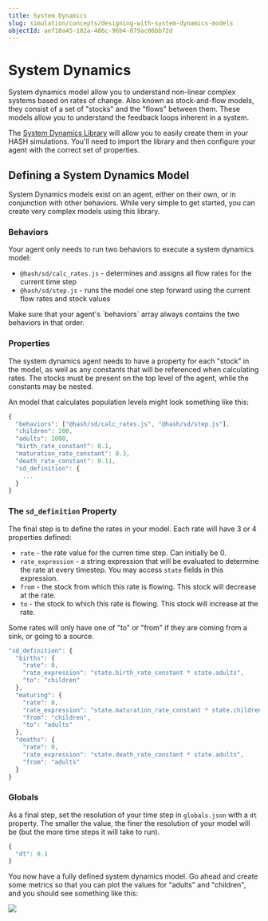 ```yaml
---
title: System Dynamics
slug: simulation/concepts/designing-with-system-dynamics-models
objectId: aef10a45-182a-486c-96b4-079ac06bb72d
---
```


# System Dynamics

System dynamics model allow you to understand non-linear complex systems based on rates of change. Also known as stock-and-flow models, they consist of a set of "stocks" and the "flows" between them. These models allow you to understand the feedback loops inherent in a system.

The [System Dynamics Library](/@hash/sd) will allow you to easily create them in your HASH simulations. You'll need to import the library and then configure your agent with the correct set of properties.

## Defining a System Dynamics Model

System Dynamics models exist on an agent, either on their own, or in conjunction with other behaviors. While very simple to get started, you can create very complex models using this library.

### Behaviors

Your agent only needs to run two behaviors to execute a system dynamics model:

* `@hash/sd/calc_rates.js` - determines and assigns all flow rates for the current time step
* `@hash/sd/step.js` - runs the model one step forward using the current flow rates and stock values

<Hint style="info">
Make sure that your agent's `behaviors` array always contains the two behaviors in that order.
</Hint>

### Properties

The system dynamics agent needs to have a property for each "stock" in the model, as well as any constants that will be referenced when calculating rates. The stocks must be present on the top level of the agent, while the constants may be nested.

An model that calculates population levels might look something like this:

```javascript
{
  "behaviors": ["@hash/sd/calc_rates.js", "@hash/sd/step.js"],
  "children": 200,
  "adults": 1000,
  "birth_rate_constant": 0.1,
  "maturation_rate_constant": 0.3,
  "death_rate_constant": 0.11,
  "sd_definition": {
    ...
  }
}
```

### The `sd_definition` Property

The final step is to define the rates in your model. Each rate will have 3 or 4 properties defined:

* `rate` - the rate value for the curren time step. Can initially be 0.
* `rate_expression` - a string expression that will be evaluated to determine the rate at every timestep. You may access `state` fields in this expression.
* `from` - the stock from which this rate is flowing. This stock will decrease at the rate.
* `to` - the stock to which this rate is flowing. This stock will increase at the rate.

<Hint style="info">
Some rates will only have one of "to" or "from" if they are coming from a sink, or going to a source.
</Hint>

```javascript
"sd_definition": {
  "births": {
    "rate": 0,
    "rate_expression": "state.birth_rate_constant * state.adults",
    "to": "children"
  },
  "maturing": {
    "rate": 0,
    "rate_expression": "state.maturation_rate_constant * state.children",
    "from": "children",
    "to": "adults"
  },
  "deaths": {
    "rate": 0,
    "rate_expression": "state.death_rate_constant * state.adults",
    "from": "adults"
  }
}
```

### Globals

As a final step, set the resolution of your time step in `globals.json` with a `dt` property. The smaller the value, the finer the resolution of your model will be \(but the more time steps it will take to run\).

```javascript
{
  "dt": 0.1
}
```

You now have a fully defined system dynamics model. Go ahead and create some metrics so that you can plot the values for "adults" and "children", and you should see something like this:

![](https://cdn-us1.hash.ai/site/docs/image%20%2862%29.png)
